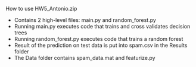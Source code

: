 How to use HW5_Antonio.zip
- Contains 2 high-level files: main.py and random_forest.py
- Running main.py executes code that trains and cross validates decision trees
- Running random_forest.py executes code that trains a random forest
- Result of the prediction on test data is put into spam.csv in the Results folder
- The Data folder contains spam_data.mat and featurize.py